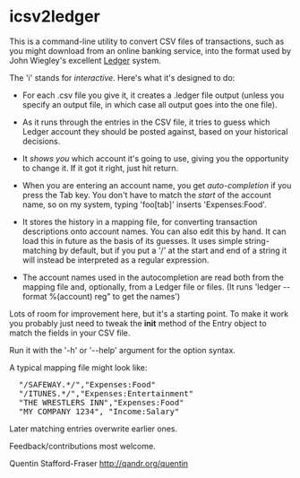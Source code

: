icsv2ledger
===========

This is a command-line utility to convert CSV files of transactions, such as you might download from an online banking service, into the format used by John Wiegley's excellent [Ledger](http://ledger-cli.org) system.

The 'i' stands for _interactive_. Here's what it's designed to do:

* For each .csv file you give it, it creates a .ledger file output (unless you specify an output file, in which case all output goes into the one file).

* As it runs through the entries in the CSV file, it tries to guess which Ledger account they should be posted against, based on your historical decisions.

* It _shows you_ which account it's going to use, giving you the opportunity to change it.  If it got it right, just hit return.

* When you are entering an account name, you get _auto-completion_ if you press the Tab key.  You don't have to match the _start_ of the account name, so on my system, typing 'foo[tab]' inserts 'Expenses:Food'.

* It stores the history in a mapping file, for converting transaction descriptions onto account names. You can also edit this by hand. It can load this in future as the basis of its guesses.  It uses simple string-matching by default, but if you put a '/' at the start and end of a string it will instead be interpreted as a regular expression.

* The account names used in the autocompletion are read both from the mapping file and, optionally, from a Ledger file or files. (It runs 'ledger --format %(account) reg" to get the names')

Lots of room for improvement here, but it's a starting point.  To make it work you probably just need to tweak the ____init____ method of the Entry object to match the fields in your CSV file.

Run it with the '-h' or '--help' argument for the option syntax.

A typical mapping file might look like:

<pre>
  "/SAFEWAY.*/","Expenses:Food"
  "/ITUNES.*/","Expenses:Entertainment"
  "THE WRESTLERS INN","Expenses:Food"
  "MY COMPANY 1234", "Income:Salary"
</pre>

Later matching entries overwrite earlier ones.

Feedback/contributions most welcome.

Quentin Stafford-Fraser
http://qandr.org/quentin






